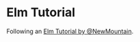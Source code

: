 # Elm Tutorial

Following an [Elm Tutorial by @NewMountain](https://medium.com/@NewMountain/lets-build-a-productivity-timer-app-with-elm-81718a1b4329).
